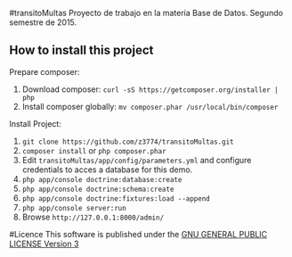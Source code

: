 #transitoMultas
Proyecto de trabajo en la materia Base de Datos. Segundo semestre de 2015.

How to install this project
---------------------------
Prepare composer:
  1. Download composer: `curl -sS https://getcomposer.org/installer | php`
  2. Install composer globally: `mv composer.phar /usr/local/bin/composer`

Install Project:
  1. `git clone https://github.com/z3774/transitoMultas.git`
  2. `composer install` or `php composer.phar`
  3. Edit `transitoMultas/app/config/parameters.yml` and configure
     credentials to acces a database for this demo.
  4. `php app/console doctrine:database:create`
  5. `php app/console doctrine:schema:create`
  6. `php app/console doctrine:fixtures:load --append`
  7. `php app/console server:run`
  8. Browse `http://127.0.0.1:8000/admin/`

#Licence
This software is published under the [GNU GENERAL PUBLIC LICENSE Version 3](LICENSE)
